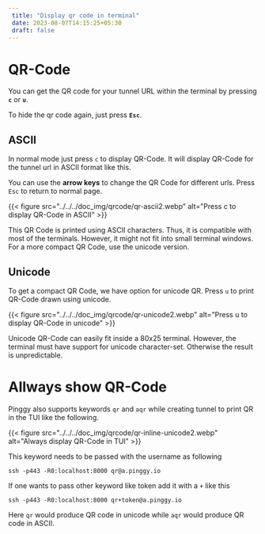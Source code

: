 ```yaml
---
 title: "Display qr code in terminal"
 date: 2023-08-07T14:15:25+05:30
 draft: false
---
```



# QR-Code

You can get the QR code for your tunnel URL within the terminal by pressing **`c`** or **`u`**.

To hide the qr code again, just press **`Esc`**. 

## ASCII
In normal mode just press `c` to display QR-Code.
It will display QR-Code for the tunnel url in ASCII format like this.

You can use the **arrow keys** to change the QR Code for different urls. Press `Esc` to return to normal page.


{{< figure src="../../../doc_img/qrcode/qr-ascii2.webp" alt="Press c to display QR-Code in ASCII" >}}


This QR Code is printed using ASCII characters. Thus, it is compatible with most of the terminals. However, it might not fit into small terminal windows. For a more compact QR Code, use the unicode version.

## Unicode
To get a compact QR Code, we have option for unicode QR. Press `u` to print QR-Code drawn using unicode.

{{< figure src="../../../doc_img/qrcode/qr-unicode2.webp" alt="Press u to display QR-Code in unicode" >}}


Unicode QR-Code can easily fit inside a 80x25 terminal. However, the terminal must have support for unicode character-set. Otherwise the result is unpredictable.

# Allways show QR-Code
Pinggy also supports keywords `qr` and `aqr` while creating tunnel to print QR in the TUI like the following.

{{< figure src="../../../doc_img/qrcode/qr-inline-unicode2.webp" alt="Always display QR-Code in TUI" >}}


This keyword needs to be passed with the username as following
```
ssh -p443 -R0:localhost:8000 qr@a.pinggy.io
```
If one wants to pass other keyword like token add it with a `+` like this
```
ssh -p443 -R0:localhost:8000 qr+token@a.pinggy.io
```

Here `qr` would produce QR code in unicode while `aqr` would produce QR code in ASCII.